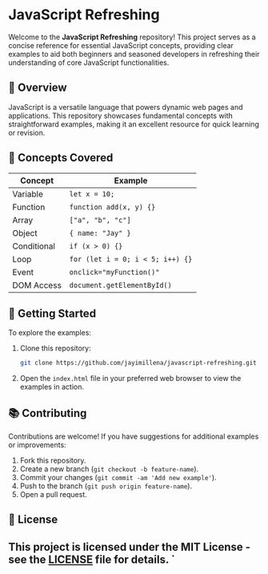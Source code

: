 # JavaScript Refreshing

Welcome to the **JavaScript Refreshing** repository! This project serves as a concise reference for essential JavaScript concepts, providing clear examples to aid both beginners and seasoned developers in refreshing their understanding of core JavaScript functionalities.

## 📘 Overview

JavaScript is a versatile language that powers dynamic web pages and applications. This repository showcases fundamental concepts with straightforward examples, making it an excellent resource for quick learning or revision.

## 🔑 Concepts Covered

| Concept     | Example                          |
| ----------- | -------------------------------- |
| Variable    | `let x = 10;`                    |
| Function    | `function add(x, y) {}`          |
| Array       | `["a", "b", "c"]`                |
| Object      | `{ name: "Jay" }`                |
| Conditional | `if (x > 0) {}`                  |
| Loop        | `for (let i = 0; i < 5; i++) {}` |
| Event       | `onclick="myFunction()"`         |
| DOM Access  | `document.getElementById()`      |

## 🚀 Getting Started

To explore the examples:

1. Clone this repository:

   ```bash
   git clone https://github.com/jayimillena/javascript-refreshing.git
   ```
2. Open the `index.html` file in your preferred web browser to view the examples in action.

## 📚 Contributing

Contributions are welcome! If you have suggestions for additional examples or improvements:

1. Fork this repository.
2. Create a new branch (`git checkout -b feature-name`).
3. Commit your changes (`git commit -am 'Add new example'`).
4. Push to the branch (`git push origin feature-name`).
5. Open a pull request.

## 📄 License

This project is licensed under the MIT License - see the [LICENSE](LICENSE) file for details.
`
---

